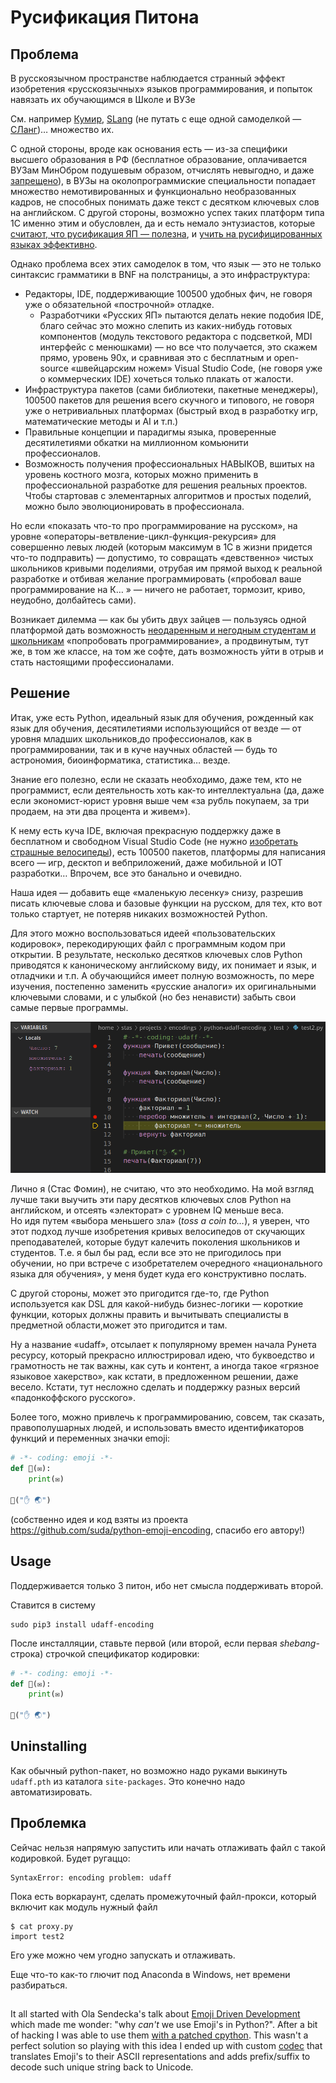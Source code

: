 # Русификация Питона

## Проблема

В русскоязычном пространстве наблюдается странный эффект 
изобретения «русскоязычных» языков программирования,
и попыток навязать их обучающимся в Школе и ВУЗе

См. например [Кумир](http://0x1.tv/%D0%9A%D0%B0%D1%82%D0%B5%D0%B3%D0%BE%D1%80%D0%B8%D1%8F:%D0%9A%D1%83%D0%BC%D0%B8%D1%80), [SLang](http://0x1.tv/20190127E) (не путать с еще одной самоделкой — [СЛанг](http://0x1.tv/20171021CA))… множество их.

С одной стороны, вроде как основания есть — из-за специфики высшего образования в РФ (бесплатное образование, оплачивается ВУЗам МинОбром подушевым образом, отчислять невыгодно, и даже [запрещено](https://youtu.be/LDdgdKI20cU?t=1351)), в ВУЗы на околопрограммиские специальности попадает множество немотивированных
и функционально необразованных кадров, не способных понимать даже текст с десятком ключевых слов на английском. 
С другой стороны, возможно успех таких платформ типа 1C именно этим и обусловлен, да и есть немало энтузиастов, которые [считают, что русификация ЯП — полезна](http://www.0x1.tv/%D0%94%D0%B8%D0%B7%D0%B0%D0%B9%D0%BD_%D1%8F%D0%B7%D1%8B%D0%BA%D0%BE%D0%B2_%E2%80%94_%D0%9E%D0%9E%D0%9F_%D0%B8%D0%BB%D0%B8_%D0%BD%D0%B5_%D0%9E%D0%9E%D0%9F,_%D0%B8%D0%BB%D0%B8_%D0%BD%D0%B5%D1%87%D1%82%D0%BE_%D0%BB%D1%83%D1%87%D1%88%D0%B5_%D0%9E%D0%9E%D0%9F%3F_(%D0%90%D0%BB%D0%B5%D0%BA%D1%81%D0%B5%D0%B9_%D0%9D%D0%B5%D0%B4%D0%BE%D1%80%D1%8F,_ISPRASOPEN-2019)#comment-4763683278), и [учить на русифицированных языках эффективно](https://youtu.be/LDdgdKI20cU?t=1503).


Однако проблема всех этих самоделок в том, что язык — это не только синтаксис грамматики в BNF на полстраницы, а это инфраструктура:
* Редакторы, IDE, поддерживающие 100500 удобных фич, не говоря уже о обязательной «построчной» отладке.
    * Разработчики «Русских ЯП» пытаются делать некие подобия IDE, благо сейчас это можно слепить из каких-нибудь готовых компонентов (модуль текстового редактора с подсветкой, MDI интерфейс с менюшками) — но все что получается, это скажем прямо, уровень 90х, и сравнивая это с бесплатным и open-source «швейцарским ножем» Visual Studio Code, (не говоря уже о коммерческих IDE) хочеться только плакать от жалости.
* Инфраструктура пакетов (сами библиотеки, пакетные менеджеры), 100500 пакетов для решения всего скучного и типового, не говоря уже о нетривиальных платформах (быстрый вход в разработку игр, математические методы и AI и т.п.)
* Правильные концепции и парадигмы языка, проверенные десятилетиями обкатки на миллионном комьюнити профессионалов.
* Возможность получения профессиональных НАВЫКОВ, вшитых на уровень костного мозга, которых можно применить в профессиональной разработке для решения реальных проектов. Чтобы стартовав с элементарных алгоритмов и простых поделий, можно было эволюционировать в профессионала.


Но если «показать что-то про программирование на русском», на уровне «операторы-ветвление-цикл-функция-рекурсия» для совершенно левых людей (которым максимум в 1C в жизни придется что-то подправить) — допустимо, то совращать «девственно» чистых школьников кривыми поделиями, отрубая им прямой выход к реальной разработке и отбивая желание программировать («пробовал ваше программирование на К… » — ничего не работает, тормозит, криво, неудобно, долбайтесь сами).

Возникает дилемма — как бы убить двух зайцев — пользуясь одной платформой дать возможность 
[неодаренным и негодным студентам и школьникам](https://youtu.be/LDdgdKI20cU?t=1144) «попробовать программирование», а продвинутым, тут же, в том же классе, на том же софте, дать возможность уйти в отрыв и стать настоящими профессионалами.

## Решение

Итак, уже есть Python, идеальный язык для обучения, 
рожденный как язык для обучения, десятилетиями 
использующийся от везде — от уровня младших школьников,до профессионалов, как в программировании, так и в куче научных областей — будь то астрономия, биоинформатика, статистика… везде.

Знание его полезно, если не сказать необходимо, даже тем, кто не программист, если деятельность хоть как-то интеллектуальна (да, даже если экономист-юрист уровня выше чем «за рубль покупаем, за три продаем, на эти два процента и живем»).

К нему есть куча IDE, включая прекрасную поддержку даже в бесплатном и свободном Visual Studio Code (не нужно [изобретать страшные велосипеды](http://0x1.tv/20150124G)), есть 100500 пакетов, платформы для написания всего — игр, десктоп и вебприложений, даже мобильной и IOT  разработки… Впрочем, все это банально и очевидно.

Наша идея — добавить еще «маленькую лесенку» снизу, разрешив писать ключевые слова и базовые функции на русском, для тех, кто вот только стартует, не потеряв никаких возможностей Python.


Для этого можно воспользоваться идеей «пользовательских кодировок», перекодирующих файл с программным кодом при открытии. 
В результате, несколько десятков ключевых слов Python приводятся к каноническому английскому виду, их понимает и язык, и отладчики и т.п. 
А обучающийся имеет полную возможность, по мере изучения, постепенно заменить «русские аналоги» их оригинальными ключевыми словами, и с улыбкой (но без ненависти) забыть свои самые первые программы.

![Пример отладки «факториала](pictures/factorial.png "Пример отладки «факториала")

Лично я (Стас Фомин), не считаю, что это необходимо. На мой взгляд лучше таки выучить эти пару десятков ключевых слов Python на английском, и отсеять «электорат» с уровнем IQ меньше веса.  
Но идя путем «выбора меньшего зла» (_toss a coin to…_), я уверен, что этот подход лучше изобретения кривых велосипедов от скучающих преподавателей, которые будут калечить поколения школьников и студентов. Т.е. я был бы рад,
если все это не пригодилось при обучении, но при встрече с изобретателем очередного «национального языка для обучения», у меня будет куда его конструктивно послать.

С другой стороны, может это пригодится где-то, где Python используется как DSL для какой-нибудь бизнес-логики — короткие функции, которых должны править и вычитывать специалисты в предметной области,может это пригодится и там. 


Ну а название «udaff», отсылает к популярному времен начала Рунета ресурсу, который прекрасно иллюстрировал идею, что 
буквоедство и грамотность не так важны, как суть и контент, а иногда такое «грязное языковое хакерство», как кстати, в предложенном решении, даже весело.
Кстати, тут несложно сделать и поддержку разных версий «падонкоффского русского».

Более того, можно привлечь к программированию, совсем, так сказать, правополушарных людей, и использовать вместо идентификаторов функций и переменных значки emoji:

```python
# -*- coding: emoji -*-
def 📢(✉️):
    print(✉️)

📢("✋ 🌏")
```

(собственно идея и код взяты из проекта https://github.com/suda/python-emoji-encoding, спасибо его автору!)

## Usage

Поддерживается только 3 питон, ибо нет смысла поддерживать второй.

Ставится в систему
```
sudo pip3 install udaff-encoding
```

После инсталляции, ставьте первой (или второй, если первая _shebang_-строка) строчкой спецификатор кодировки:

```python
# -*- coding: emoji -*-
def 📢(✉️):
    print(✉️)

📢("✋ 🌏")
```

## Uninstalling

Как обычный python-пакет, но возможно надо руками выкинуть `udaff.pth` из каталога `site-packages`.
Это конечно надо автоматизировать.

## Проблемка

Сейчас нельзя напрямую запустить или начать отлаживать файл с такой кодировкой.
Будет ругаццо:
```
SyntaxError: encoding problem: udaff
```

Пока есть воркараунт, сделать промежуточный файл-прокси, который включит как модуль нужный файл
```shell
$ cat proxy.py
import test2
```

Его уже можно чем угодно запускать и отлаживать.

Еще что-то как-то глючит под Anaconda в Windows, нет времени разбираться.

## 

It all started with Ola Sendecka's talk about [Emoji Driven Development](https://speakerdeck.com/jezdezcon/ola-sendecka-emoji-driven-development) which made me wonder: "why *can't* we use Emoji's in Python?". After a bit of hacking I was able to use them [with a patched cpython](https://twitter.com/suda/status/614814994367168512). This wasn't a perfect solution so playing with this idea I ended up with custom [codec](https://docs.python.org/3/library/codecs.html) that translates Emoji's to their ASCII representations and adds prefix/suffix to decode such unique string back to Unicode.

